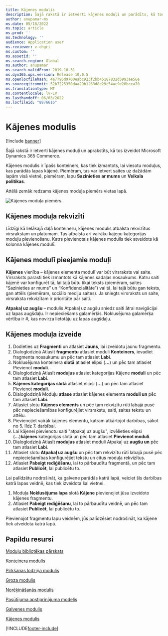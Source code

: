 ```yaml
---
title: Kājenes modulis
description: Šajā rakstā ir ietverti kājenes moduļi un parādīts, kā tos autorēt Dynamics 365 Commerce.
author: anupamar-ms
ms.date: 05/18/2022
ms.topic: article
ms.prod: ''
ms.technology: ''
audience: Application user
ms.reviewer: v-chgri
ms.custom: ''
ms.assetid: ''
ms.search.region: Global
ms.author: anupamar
ms.search.validFrom: 2019-10-31
ms.dyn365.ops.version: Release 10.0.5
ms.openlocfilehash: 4e7796d9700eabc923f2bb45187832d5993ae56e
ms.sourcegitcommit: 52b7225350daa29b1263d8e29c54ac9e20bcca70
ms.translationtype: MT
ms.contentlocale: lv-LV
ms.lasthandoff: 06/03/2022
ms.locfileid: "8876616"
---
```

# <a name="footer-module"></a>Kājenes modulis  

[!include [banner](includes/banner.md)]

Šajā rakstā ir ietverti kājenes moduļi un aprakstīts, kā tos izveidot Microsoft Dynamics 365 Commerce.

Kājenes modulis ir īpašs konteiners, kas tiek izmantots, lai viesotu moduļus, kas parādās lapas kājenē. Piemēram, tas var ietvert saites uz dažādām lapām visā vietnē, piemēram, lapu **Sazinieties ar mums** un **Veikala politikas**.

Attēlā zemāk redzams kājenes moduļa piemērs vietas lapā.

![Kājenes moduļa piemērs.](./media/ecommerce-footer.PNG)

## <a name="footer-module-properties"></a>Kājenes moduļa rekvizīti 

Līdzīgi kā lielākajā daļā konteineru, kājenes modulis atbalsta rekvizītus virsrakstam un platumam. Tas atbalsta arī vairāku kājeņu kategorijas moduļu pievienošanu. Katrs pievienotais kājenes modulis tiek atveidots kā kolonna kājenes modulī.

## <a name="modules-available-in-a-footer-module"></a>Kājenes modulī pieejamie moduļi

**Kājenes** vienība – kājenes elementa modulī var būt virsraksts vai saite. Virsraksts parasti tiek izmantots kā kājenes sadaļas nosaukums.  Katru saiti kājenē var konfigurēt tā, lai tajā būtu tikai teksts (piemēram, saites “Sazinieties ar mums” un “Konfidencialitāte”) vai tā, lai tajā būtu gan teksts, gan attēls (piemēram, sociālo mediju saites). Ja sniegts virsraksts un saite, virsraksta rekvizītam ir prioritāte pār saiti. 

**Atpakaļ uz augšu** – modulis Atpakaļ uz augšu sniedz saiti ātrai navigācijai uz lapas augšdaļu. Ir nepieciešams galamērķis. Noklusējuma galamērķa vērtība ir \#, kas novirza lietotāju uz lapas augšdaļu.

## <a name="create-a-footer-module"></a>Kājenes moduļa izveide

1. Dodieties uz **Fragmenti** un atlasiet **Jauns**, lai izveidotu jaunu fragmentu.
1. Dialoglodziņā Atlasīt **fragmentu** atlasiet moduli **Konteiners**, ievadiet fragmenta nosaukumu un pēc tam atlasiet **Labi**.
1. Noklusējuma konteinera **slotā** atlasiet elipsi (**...**) un pēc tam atlasiet Pievienot **moduli**.
1. Dialoglodziņā Atlasīt **moduļus** atlasiet kategorijas Kājene **moduli** un pēc tam atlasiet **Labi**.
1. **Kājenes kategorijas slotā** atlasiet elipsi (**...**) un pēc tam atlasiet Pievienot **moduli**.
1. Dialoglodziņā Moduļu **atlase** atlasiet kājenes elementa **moduli un** pēc tam atlasiet **Labi**.
1. Atlasiet slotu **Kājenes elements** un pēc tam rekvizītu rūtī labajā pusē pēc nepieciešamības konfigurējiet virsrakstu, saiti, saites tekstu un attēlu.
1. Pievienojiet vairāk kājenes elementu, katram atkārtojot darbības, sākot no 5. līdz 7. darbībai.
1. Lai kājenei pievienotu saiti "atpakaļ uz augšu", izvēlieties elipsi (**...**)**kājenes** kategorijas slotā un pēc tam atlasiet **Pievienot moduli**.
1. Dialoglodziņā Atlasīt **moduļus** atlasiet moduli Atpakaļ uz **augšu un** pēc tam atlasiet **Labi**.
1. Atlasiet slotu **Atpakaļ uz augšu** un pēc tam rekvizītu rūtī labajā pusē pēc nepieciešamības konfigurējiet tekstu un citus moduļa rekvizītus.
1. Atlasiet **Pabeigt rediģēšanu**, lai to pārbaudītu fragmentā, un pēc tam atlasiet **Publicēt**, lai publicētu to.

Lai palīdzētu nodrošināt, ka galvene parādās katrā lapā, veiciet šīs darbības katrā lapas veidnē, kas tiek izveidota šai vietnei.

1. Moduļa **Noklusējuma lapa** slotā **Kājene** pievienojiet jūsu izveidoto kājenes fragmentu.
1. Atlasiet **Pabeigt rediģēšanu**, lai to pārbaudītu veidnē, un pēc tam atlasiet **Publicēt**, lai publicētu to.

Pievienojot fragmentu lapu veidnēm, jūs palīdzēsiet nodrošināt, ka kājene tiek atveidota katrā lapā.

## <a name="additional-resources"></a>Papildu resursi

[Moduļu bibliotēkas pārskats](starter-kit-overview.md)

[Konteinera modulis](add-container-module.md)

[Pirkšanas lodziņa modulis](add-buy-box.md)

[Groza modulis](add-cart-module.md)

[Norēķināšanās modulis](add-checkout-module.md)

[Pasūtījuma apstiprinājuma modelis](order-confirmation-module.md)

[Galvenes modulis](author-header-module.md)

[Kājenes modulis](author-footer-module.md)


[!INCLUDE[footer-include](../includes/footer-banner.md)]
